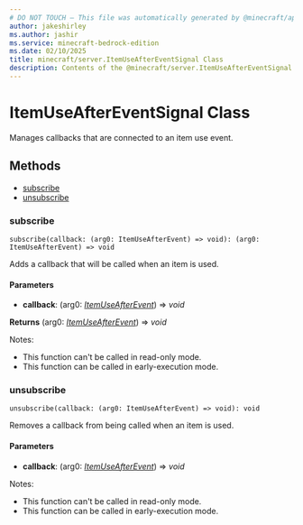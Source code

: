 ```yaml
---
# DO NOT TOUCH — This file was automatically generated by @minecraft/api-docs-generator, to report problems file an issue at https://github.com/Mojang/minecraft-scripting-libraries
author: jakeshirley
ms.author: jashir
ms.service: minecraft-bedrock-edition
ms.date: 02/10/2025
title: minecraft/server.ItemUseAfterEventSignal Class
description: Contents of the @minecraft/server.ItemUseAfterEventSignal class.
---
```

# ItemUseAfterEventSignal Class

Manages callbacks that are connected to an item use event.

## Methods
- [subscribe](#subscribe)
- [unsubscribe](#unsubscribe)

### **subscribe**
`
subscribe(callback: (arg0: ItemUseAfterEvent) => void): (arg0: ItemUseAfterEvent) => void
`

Adds a callback that will be called when an item is used.

#### **Parameters**
- **callback**: (arg0: [*ItemUseAfterEvent*](ItemUseAfterEvent.md)) => *void*

**Returns** (arg0: [*ItemUseAfterEvent*](ItemUseAfterEvent.md)) => *void*
  
Notes:
- This function can't be called in read-only mode.
- This function can be called in early-execution mode.

### **unsubscribe**
`
unsubscribe(callback: (arg0: ItemUseAfterEvent) => void): void
`

Removes a callback from being called when an item is used.

#### **Parameters**
- **callback**: (arg0: [*ItemUseAfterEvent*](ItemUseAfterEvent.md)) => *void*
  
Notes:
- This function can't be called in read-only mode.
- This function can be called in early-execution mode.
